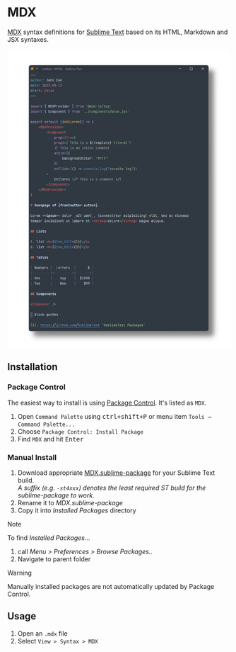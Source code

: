 MDX
===

[MDX](https://github.com/mdx-js/mdx) syntax definitions for [Sublime Text](https://www.sublimetext.com) based on its HTML, Markdown and JSX syntaxes.

![](preview.png)
## Installation

### Package Control

The easiest way to install is using [Package Control](https://packagecontrol.io). It's listed as `MDX`.

1. Open `Command Palette` using <kbd>ctrl+shift+P</kbd> or menu item `Tools → Command Palette...`
2. Choose `Package Control: Install Package`
3. Find `MDX` and hit <kbd>Enter</kbd>

### Manual Install

1. Download appropriate [MDX.sublime-package](https://github.com/SublimeText/MDX/releases) for your Sublime Text build.  
   _A suffix (e.g. `-st4xxx`) denotes the least required ST build for the sublime-package to work._
2. Rename it to _MDX.sublime-package_
3. Copy it into _Installed Packages_ directory

> [!NOTE]
>
> To find _Installed Packages_...
>
> 1. call _Menu > Preferences > Browse Packages.._
> 2. Navigate to parent folder

> [!WARNING]
>
> Manually installed packages are not automatically updated by Package Control.

## Usage

1. Open an `.mdx` file
2. Select `View > Syntax > MDX`
